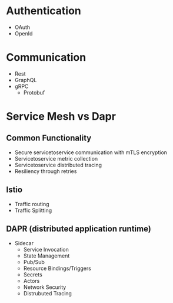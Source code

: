
# Authentication
* OAuth
* OpenId
# Communication   
* Rest
* GraphQL
* gRPC
    * Protobuf

# Service Mesh vs Dapr
## Common Functionality
* Secure servicetoservice communication with mTLS encryption
* Servicetoservice metric collection
* Servicetoservice distributed tracing
* Resiliency through retries

## Istio
* Traffic routing 
* Traffic Splitting

## DAPR (distributed application runtime)
* Sidecar
    * Service Invocation
    * State Management
    * Pub/Sub
    * Resource Bindings/Triggers
    * Secrets
    * Actors
    * Network Security
    * Distrubuted Tracing
